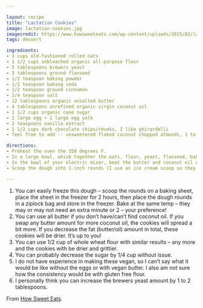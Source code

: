 ```yaml
---

layout: recipe
title: "Lactation Cookies"
image: lactation-cookies.jpg
imagecredit: https://www.howsweeteats.com/wp-content/uploads/2015/02/lactation-cookies-I-howsweeteats.com-3.jpg
tags: dessert

ingredients:
- 3 cups old-fashioned rolled oats
- 1 1/2 cups unbleached organic all-purpose flour
- 5 tablespoons brewers yeast
- 3 tablespoons ground flaxseed
- 1/2 teaspoon baking powder
- 1/2 teaspoon baking soda
- 1/2 teaspoon ground cinnamon
- 1/4 teaspoon salt
- 12 tablespoons organic unsalted butter
- 4 tablespoons unrefined organic virgin coconut oil
- 1 1/2 cups organic cane sugar
- 1 large egg + 1 large egg yolk
- 2 teaspoons vanilla extract
- 1 1/2 cups dark chocolate chips/chunks, I like ghirardelli
- feel free to add -- unsweetened flaked coconut chopped almonds, 1 to 2 tablespoons of almond butter

directions:
- Preheat the oven the 350 degrees F.
- In a large bowl, whisk together the oats, flour, yeast, flaxseed, baking powder, soda, cinnamon and salt.
- In the bowl of your electric mixer, beat the butter and coconut oil on medium speed until creamy. Add in the sugar and beat on medium to high speed until fluffy, about 4 to 5 minutes, scraping down the sides of the bowl if needed. Add in the egg and egg yolk, beating until combined, about 2 to 3 minutes. Add in the vanilla extract and beat until combined again. Gradually add in the dry ingredients, beating on low speed until just combined and mixed. Stir in the chocolate chips with a spatula until they are evenly dispersed.
- Scoop the dough into 1-inch rounds (I use an ice cream scoop so they are fairly uniform in size) and place on a baking sheet about 2 inches apart. Bake for 10 to 14 minutes, or until the bottoms are just golden. Let cool completely before storing in a sealed container.

---
```


1. You can easily freeze this dough – scoop the rounds on a baking sheet, place the sheet in the freezer for 2 hours, then place the dough rounds in a ziplock bag and store in the freezer. Bake at the same temp – they may or may not need an extra minute or 2 – your preference!
2. You can use all butter if you don’t have/can’t find coconut oil. If you swap any butter amount for more coconut oil, the cookies will spread a bit more. If you decrease the fat (butter/oil) amount in total, these cookies will be drier. It’s up to you!
3. You can use 1/2 cup of whole wheat flour with similar results – any more and the cookies with be drier and grittier.
4. You can probably decrease the sugar by 1/4 cup without issue.
5. I do not have experience in making these vegan, so I can’t say what it would be like without the eggs or with vegan butter. I also am not sure how the consistency would be with gluten free flour.
6. I personally think you can increase the brewers yeast amount by 1 to 2 tablespoons.

From [How Sweet Eats](https://www.howsweeteats.com/2015/02/lactation-cookies/).
